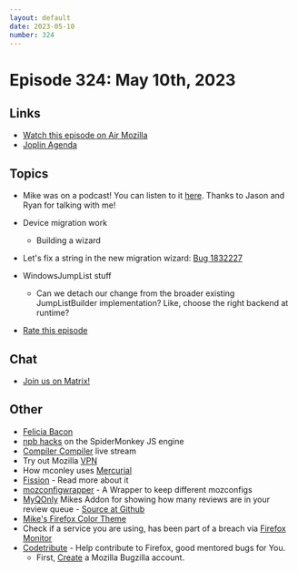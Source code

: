 ```yaml
---
layout: default
date: 2023-05-10
number: 324
---
```


# Episode 324: May 10th, 2023

## Links
* [Watch this episode on Air Mozilla](https://mzl.la/joy-of-coding-2023-05-10)
* [Joplin Agenda](https://mikeconley.ca/joc/agendas/Episode-0324.html)

## Topics
* Mike was on a podcast! You can listen to it [here](https://blog.thunderbird.net/2023/05/thundercast-episode-2-with-special-mozilla-guest-mike-conley/). Thanks to Jason and Ryan for talking with me!
* Device migration work
  - Building a wizard
* Let's fix a string in the new migration wizard: [Bug 1832227](https://bugzilla.mozilla.org/show_bug.cgi?id=1832227)
* WindowsJumpList stuff
  - Can we detach our change from the broader existing JumpListBuilder implementation? Like, choose the right backend at runtime?

* [Rate this episode](https://forms.gle/n1rHR5N2Y96dQhwi7)

## Chat
* [Join us on Matrix!](https://matrix.to/#/!enWuAmKDOEEPYejXRk:mozilla.org?via=mozilla.org&via=raim.ist)

## Other
* [Felicia Bacon](https://www.youtube.com/channel/UCMtqVykGztIYmj7OpFf7oeQ/videos)
* [npb hacks](https://www.twitch.tv/BackToTheCode) on the SpiderMonkey JS engine
* [Compiler Compiler](https://www.twitch.tv/codehag) live stream
* Try out Mozilla [VPN](https://vpn.mozilla.org/)
* How mconley uses [Mercurial](https://mikeconley.github.io/documents/How_mconley_uses_Mercurial_for_Mozilla_code)
* [Fission](https://firefox-source-docs.mozilla.org/dom/dom/Fission.html) - Read more about it
* [mozconfigwrapper](https://github.com/ahal/mozconfigwrapper) - A Wrapper to keep different mozconfigs
* [MyQOnly](https://addons.mozilla.org/en-US/firefox/addon/myqonly/) Mikes Addon for showing how many reviews are in your review queue - [Source at Github](https://github.com/mikeconley/myqonly)
* [Mike's Firefox Color Theme](https://addons.mozilla.org/en-US/firefox/addon/electricbluegaloo/)
* Check if a service you are using, has been part of a breach via [Firefox Monitor](https://monitor.firefox.com/breaches)
* [Codetribute](https://codetribute.mozilla.org/) - Help contribute to Firefox, good mentored bugs for You.
  - First, [Create](https://bugzilla.mozilla.org/createaccount.cgi) a Mozilla Bugzilla account.

